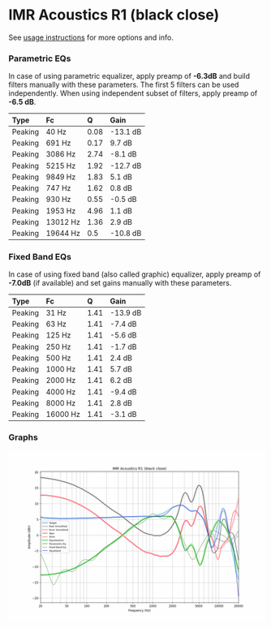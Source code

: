 # IMR Acoustics R1 (black close)
See [usage instructions](https://github.com/jaakkopasanen/AutoEq#usage) for more options and info.

### Parametric EQs
In case of using parametric equalizer, apply preamp of **-6.3dB** and build filters manually
with these parameters. The first 5 filters can be used independently.
When using independent subset of filters, apply preamp of **-6.5 dB**.

| Type    | Fc       |    Q | Gain     |
|:--------|:---------|:-----|:---------|
| Peaking | 40 Hz    | 0.08 | -13.1 dB |
| Peaking | 691 Hz   | 0.17 | 9.7 dB   |
| Peaking | 3086 Hz  | 2.74 | -8.1 dB  |
| Peaking | 5215 Hz  | 1.92 | -12.7 dB |
| Peaking | 9849 Hz  | 1.83 | 5.1 dB   |
| Peaking | 747 Hz   | 1.62 | 0.8 dB   |
| Peaking | 930 Hz   | 0.55 | -0.5 dB  |
| Peaking | 1953 Hz  | 4.96 | 1.1 dB   |
| Peaking | 13012 Hz | 1.36 | 2.9 dB   |
| Peaking | 19644 Hz | 0.5  | -10.8 dB |

### Fixed Band EQs
In case of using fixed band (also called graphic) equalizer, apply preamp of **-7.0dB**
(if available) and set gains manually with these parameters.

| Type    | Fc       |    Q | Gain     |
|:--------|:---------|:-----|:---------|
| Peaking | 31 Hz    | 1.41 | -13.9 dB |
| Peaking | 63 Hz    | 1.41 | -7.4 dB  |
| Peaking | 125 Hz   | 1.41 | -5.6 dB  |
| Peaking | 250 Hz   | 1.41 | -1.7 dB  |
| Peaking | 500 Hz   | 1.41 | 2.4 dB   |
| Peaking | 1000 Hz  | 1.41 | 5.7 dB   |
| Peaking | 2000 Hz  | 1.41 | 6.2 dB   |
| Peaking | 4000 Hz  | 1.41 | -9.4 dB  |
| Peaking | 8000 Hz  | 1.41 | 2.8 dB   |
| Peaking | 16000 Hz | 1.41 | -3.1 dB  |

### Graphs
![](./IMR%20Acoustics%20R1%20(black%20close).png)